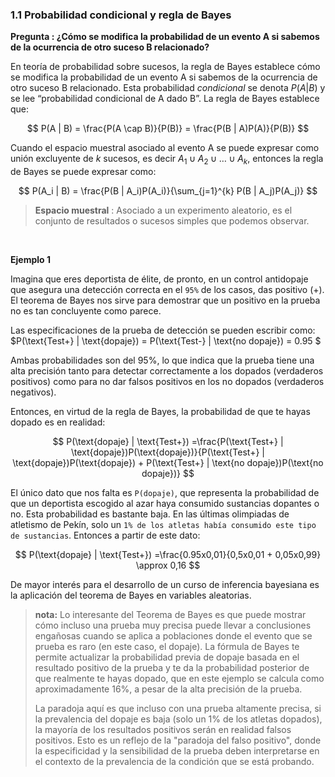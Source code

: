 ### 1.1 Probabilidad condicional y regla de Bayes

**Pregunta : ¿Cómo se modifica la probabilidad de un evento A si sabemos de la ocurrencia de otro suceso B relacionado?**

En teoría de probabilidad sobre sucesos, la regla de Bayes establece cómo se modifica la probabilidad de un evento A si sabemos de la ocurrencia de otro suceso B relacionado. Esta probabilidad *condicional* se denota $P(A | B)$ y se lee “probabilidad condicional de A dado B”. La regla de Bayes establece que:

$$
P(A | B) = \frac{P(A \cap B)}{P(B)} = \frac{P(B | A)P(A)}{P(B)}
$$

Cuando el espacio muestral asociado al evento A se puede expresar como unión excluyente de *k* sucesos, es decir $A_1 \cup A_2 \cup \ldots \cup A_k$, entonces la regla de Bayes se puede expresar como:

$$
P(A_i | B) = \frac{P(B | A_i)P(A_i)}{\sum_{j=1}^{k} P(B | A_j)P(A_j)}
$$

> **Espacio muestral** : Asociado a un experimento aleatorio, es el conjunto de resultados o sucesos simples que podemos observar.

<br>

**Ejemplo 1**

Imagina que eres deportista de élite, de pronto, en un control antidopaje que asegura una detección correcta en el `95%` de los casos, das positivo (+).  El teorema de Bayes nos sirve para demostrar que un positivo en la prueba no es tan concluyente como parece. 

Las especificaciones de la prueba de detección se pueden escribir como: $P(\text{Test+} |  \text{dopaje}) = P(\text{Test-} | \text{no dopaje}) = 0.95 $

Ambas probabilidades son del 95%, lo que indica que la prueba tiene una alta precisión tanto para detectar correctamente a los dopados (verdaderos positivos) como para no dar falsos positivos en los no dopados (verdaderos negativos).

Entonces, en virtud de la regla de Bayes, la probabilidad de que te hayas dopado es en realidad:

$$
P(\text{dopaje} | \text{Test+}) =\frac{P(\text{Test+} | \text{dopaje})P(\text{dopaje})}{P(\text{Test+} | \text{dopaje})P(\text{dopaje}) + P(\text{Test+} | \text{no dopaje})P(\text{no dopaje})}
$$


El único dato que nos falta es `P(dopaje)`, que representa la probabilidad de que un deportista escogido al azar haya consumido sustancias dopantes o no. Esta probabilidad es bastante baja. En las últimas olimpiadas de atletismo de Pekín, solo un `1% de los atletas había consumido este tipo de sustancias`. Entonces a partir de este dato:


$$
P(\text{dopaje} | \text{Test+}) =\frac{0.95x0,01}{0,5x0,01 + 0,05x0,99} \approx 0,16
$$


De mayor interés para el desarrollo de un curso de inferencia bayesiana es la aplicación del teorema de Bayes en variables aleatorias.


> **nota:**
> Lo interesante del Teorema de Bayes es que puede mostrar cómo incluso una prueba muy precisa puede llevar a conclusiones engañosas cuando se aplica a poblaciones donde el evento que se prueba es raro (en este caso, el dopaje). La fórmula de Bayes te permite actualizar la probabilidad previa de dopaje basada en el resultado positivo de la prueba y te da la probabilidad posterior de que realmente te hayas dopado, que en este ejemplo se calcula como aproximadamente 16%, a pesar de la alta precisión de la prueba.
>
>
>La paradoja aquí es que incluso con una prueba altamente precisa, si la prevalencia del dopaje es baja (solo un 1% de los atletas dopados), la mayoría de los resultados positivos serán en realidad falsos positivos. Esto es un reflejo de la "paradoja del falso positivo", donde la especificidad y la sensibilidad de la prueba deben interpretarse en el contexto de la prevalencia de la condición que se está probando.
